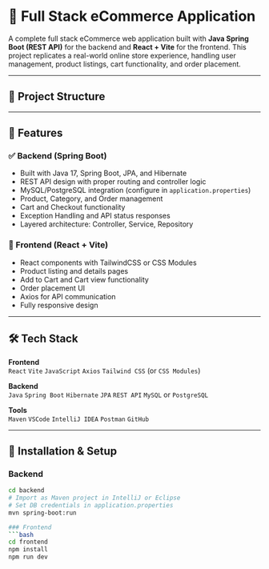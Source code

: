 # 🛒 Full Stack eCommerce Application

A complete full stack eCommerce web application built with **Java Spring Boot (REST API)** for the backend and **React + Vite** for the frontend. 
This project replicates a real-world online store experience, handling user management, product listings, cart functionality, and order placement.

---

## 📁 Project Structure
---

## 🚀 Features

### ✅ Backend (Spring Boot)
- Built with Java 17, Spring Boot, JPA, and Hibernate
- REST API design with proper routing and controller logic
- MySQL/PostgreSQL integration (configure in `application.properties`)
- Product, Category, and Order management
- Cart and Checkout functionality
- Exception Handling and API status responses
- Layered architecture: Controller, Service, Repository

### 🎨 Frontend (React + Vite)
- React components with TailwindCSS or CSS Modules
- Product listing and details pages
- Add to Cart and Cart view functionality
- Order placement UI
- Axios for API communication
- Fully responsive design

---

## 🛠️ Tech Stack

**Frontend**  
`React` `Vite` `JavaScript` `Axios` `Tailwind CSS` (or `CSS Modules`)

**Backend**  
`Java` `Spring Boot` `Hibernate` `JPA` `REST API` `MySQL` or `PostgreSQL`

**Tools**  
`Maven` `VSCode` `IntelliJ IDEA` `Postman` `GitHub`

---

## 🔧 Installation & Setup

### Backend
```bash
cd backend
# Import as Maven project in IntelliJ or Eclipse
# Set DB credentials in application.properties
mvn spring-boot:run

### Frontend
```bash
cd frontend
npm install
npm run dev
